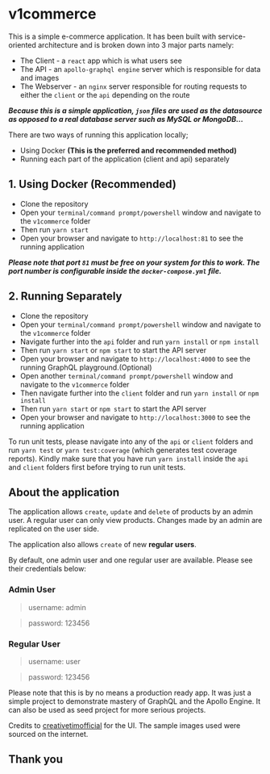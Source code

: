 # v1commerce

This is a simple e-commerce application. It has been built with service-oriented architecture and is broken down into 3 major parts namely:

- The Client - a `react` app which is what users see
- The API - an `apollo-graphql engine` server which is responsible for data and images
- The Webserver -  an `nginx` server responsible for routing requests to either the `client` or the `api` depending on the route

**_Because this is a simple application, `json` files are used as the datasource as opposed to a real database server such as MySQL or MongoDB..._**

There are two ways of running this application locally;

- Using Docker **(This is the preferred and recommended method)**
- Running each part of the application (client and api) separately

## 1. Using Docker (Recommended)

- Clone the repository
- Open your `terminal/command prompt/powershell` window and navigate to the `v1commerce` folder
- Then run `yarn start`
- Open your browser and navigate to `http://localhost:81` to see the running application

**_Please note that port `81` must be free on your system for this to work. The port number is configurable inside the `docker-compose.yml` file._**

## 2. Running Separately

- Clone the repository
- Open your `terminal/command prompt/powershell` window and navigate to the `v1commerce` folder
- Navigate further into the `api` folder and run `yarn install` or `npm install`
- Then run `yarn start` or `npm start` to start the API server
- Open your browser and navigate to `http://localhost:4000` to see the running GraphQL playground.(Optional)
- Open another `terminal/command prompt/powershell` window and navigate to the `v1commerce` folder
- Then navigate further into the `client` folder and run `yarn install` or `npm install`
- Then run `yarn start` or `npm start` to start the API server
- Open your browser and navigate to `http://localhost:3000` to see the running application

To run unit tests, please navigate into any of the `api` or `client` folders and run `yarn test` or `yarn test:coverage` (which generates test coverage reports). Kindly make sure that you have run `yarn install` inside the `api` and `client` folders first before trying to run unit tests.

## About the application

The application allows `create`, `update` and `delete` of products by an admin user. A regular user can only view products. Changes made by an admin are replicated on the user side.

The application also allows `create` of new **regular users**.

By default, one admin user and one regular user are available. Please see their credentials below:

### Admin User

> username: admin

> password: 123456

### Regular User

> username: user

> password: 123456

Please note that this is by no means a production ready app. It was just a simple project to demonstrate mastery of GraphQL and the Apollo Engine. It can also be used as seed project for more serious projects.

Credits to [creativetimofficial](https://github.com/creativetimofficial/material-kit-react) for the UI. The sample images used were sourced on the internet.

## Thank you